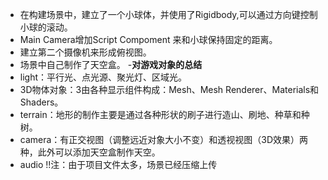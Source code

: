 - 在构建场景中，建立了一个小球体，并使用了Rigidbody,可以通过方向键控制小球的滚动。<br>
- Main Camera增加Script Compoment 来和小球保持固定的距离。
- 建立第二个摄像机来形成俯视图。
- 场景中自己制作了天空盒。
-**对游戏对象的总结**
- light：平行光、点光源、聚光灯、区域光。
- 3D物体对象：3由各种显示组件构成：Mesh、Mesh Renderer、Materials和Shaders。
- terrain：地形的制作主要是通过各种形状的刷子进行造山、刷地、种草和种树。
- camera：有正交视图（调整远近对象大小不变）和透视视图（3D效果）两种，此外可以添加天空盒制作天空。
- audio
!!注：由于项目文件太多，场景已经压缩上传
